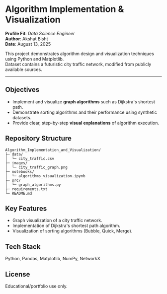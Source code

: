 # Algorithm Implementation & Visualization

**Profile Fit**: *Data Science Engineer*  
**Author**: Akshat Bisht  
**Date**: August 13, 2025

This project demonstrates algorithm design and visualization techniques using Python and Matplotlib.  
Dataset contains a futuristic city traffic network, modified from publicly available sources.

---

## Objectives
- Implement and visualize **graph algorithms** such as Dijkstra's shortest path.
- Demonstrate sorting algorithms and their performance using synthetic datasets.
- Provide clear, step-by-step **visual explanations** of algorithm execution.

## Repository Structure
```
Algorithm_Implementation_and_Visualization/
├─ data/
│  └─ city_traffic.csv
├─ images/
│  └─ city_traffic_graph.png
├─ notebooks/
│  └─ algorithms_visualization.ipynb
├─ src/
│  └─ graph_algorithms.py
├─ requirements.txt
└─ README.md
```

## Key Features
- Graph visualization of a city traffic network.
- Implementation of Dijkstra's shortest path algorithm.
- Visualization of sorting algorithms (Bubble, Quick, Merge).

## Tech Stack
Python, Pandas, Matplotlib, NumPy, NetworkX

## License
Educational/portfolio use only.